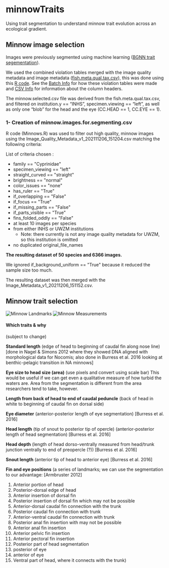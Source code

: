 # minnowTraits
Using trait segmentation to understand minnow trait evolution across an ecological gradient.

## Minnow image selection
Images were previously segmented using machine learning (<a href="https://github.com/hdr-bgnn/BGNN-trait-segmentation">BGNN trait segementation</a>).

We used the combined violation tables merged with the image quality metadata and image metadata (<a href="https://drive.google.com/file/d/1rrXSM77S7iduVbNogI-_0bucrpqZdzvM/view?usp=sharing">fish.meta.qual.tax.csv</a>), this was done using this <a href=
"https://drive.google.com/file/d/13o_ComN2cNaZxT_gqjqFi6_If0FFavBQ/view?usp=sharing">R code</a>. See the <a href="https://drive.google.com/file/d/1mtSAuxQKvctaUp4ksPPGYpsvNzsoypc9/view?usp=sharing">Batch Info</a> for how these violation tables were made and <a href="https://drive.google.com/file/d/1H0AQSLY3-Akr4DFa2zYo8JJ_N_ET0I7m/view?usp=sharing">CSV Info</a> for information about the column headers.

The minnow.selected.csv file was derived from the fish.meta.qual.tax.csv, and filtered on institution.y == “INHS”, specimen.viewing == “left”, as well as only one “blob” for the head and the eye (CC.HEAD == 1, CC.EYE == 1). 


### 1- Creation of minnow.images.for.segmenting.csv

R code (Minnows.R) was used to filter out high quality, minnow images using the Image_Quality_Metadata_v1_202111206_151204.csv matching the following criteria:

List of criteria chosen :

* family == "Cyprinidae" 
* specimen_viewing == "left" 
* straight_curved == "straight" 
* brightness == "normal" 
* color_issues == "none" 
* has_ruler == "True" 
* if_overlapping == "False" 
* if_focus == "True"
* if_missing_parts == "False"
* if_parts_visible == "True"
* fins_folded_oddly == "False"
* at least 10 images per species
* from either INHS or UWZM institutions
    - Note: there currently is not any image quality metadata for UWZM, so this institution is omitted
* no duplicated original_file_names

**The resulting dataset of 50 species and 6366 images.**

We ignored if_background_uniform == "True" because it reduced the sample size too much.

The resulting dataset was then merged with the Image_Metadata_v1_20211206_151152.csv.

## Minnow trait selection

![Minnow Landmarks](https://github.com/hdr-bgnn/minnowTraits/blob/main/Traits/Minnow%20Landmarks.png)
![Minnow Measurements](https://github.com/hdr-bgnn/minnowTraits/blob/main/Traits/Minnow%20Length%20Traits.png)

#### Which traits & why
(subject to change)

**Standard length** (edge of head to beginning of caudal fin along nose line) [done in Nagel & Simons 2012 where they showed DNA aligned with morphological data for Nocomis; also done in Burress et al. 2016 looking at benthic-pelagic transition in NA minnows]

**Eye size to head size (area)** (use pixels and convert using scale bar) This would be useful if we can get even a qualitative measure of how turbid the waters are. Area from the segmentation is different from the area researchers tend to take, however.

**Length from back of head to end of caudal peduncle** (back of head in white to beginning of caudal fin on dorsal side)

**Eye diameter** (anterior-posterior length of eye segmentation) [Burress et al. 2016]

**Head length** (tip of snout to posterior tip of opercle) (anterior-posterior length of head segmentation) [Burress et al. 2016]

**Head depth** (length of head dorso-ventrally measured from head/trunk junction ventrally to end of preopercle (?)) [Burress et al. 2016]

**Snout length** (anterior tip of head to anterior eye) [Burress et al. 2016]

**Fin and eye positions** (a series of landmarks; we can use the segmentation to our advantage: [Armbruster 2012]

1. Anterior portion of head
2. Posterior-dorsal edge of head
3. Anterior insertion of dorsal fin
4. Posterior insertion of dorsal fin which may not be possible
5. Anterior-dorsal caudal fin connection with the trunk
6. Posterior caudal fin connection with trunk
7. Anterior-ventral caudal fin connection with trunk
8. Posterior anal fin insertion with may not be possible
9. Anterior anal fin insertion
10. Anterior pelvic fin insertion
11. Anterior pectoral fin insertion
12. Posterior part of head segmentation
13. posterior of eye
14. anterior of eye
15. Ventral part of head, where it connects with the trunk)
